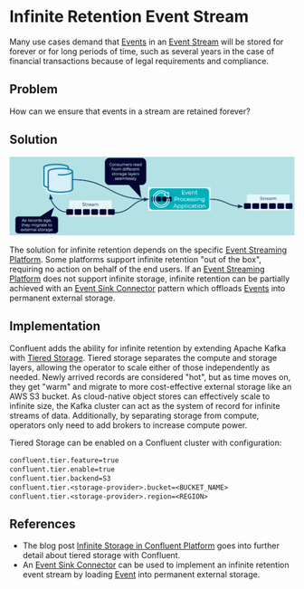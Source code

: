 # Infinite Retention Event Stream
Many use cases demand that [Events](../event/event.md) in an [Event Stream](../event-stream/event-stream.md) will be stored for forever or for long periods of time, such as several years in the case of financial transactions because of legal requirements and compliance.

## Problem
How can we ensure that events in a stream are retained forever?

## Solution
![infinite-retention-event-stream](../img/infinite-stream-strorage.png)

The solution for infinite retention depends on the specific [Event Streaming Platform](../event-stream/event-streaming-platform.md). Some platforms support infinite retention "out of the box", requiring no action on behalf of the end users. If an [Event Streaming Platform](../event-stream/event-streaming-platform.md) does not support infinite storage, infinite retention can be partially achieved with an [Event Sink Connector](../event-sink/event-sink-connector.md) pattern which offloads [Events](../event/event.md) into permanent external storage.

## Implementation
Confluent adds the ability for infinite retention by extending Apache Kafka with [Tiered Storage](https://docs.confluent.io/platform/current/kafka/tiered-storage.html).  Tiered storage separates the compute and storage layers, allowing the operator to scale either of those independently as needed. Newly arrived records are considered "hot", but as time moves on, they get "warm" and migrate to more cost-effective external storage like an AWS S3 bucket. As cloud-native object stores can effectively scale to infinite size, the Kafka cluster can act as the system of record for infinite streams of data. Additionally, by separating storage from compute, operators only need to add brokers to increase compute power.

Tiered Storage can be enabled on a Confluent cluster with configuration:
```
confluent.tier.feature=true
confluent.tier.enable=true
confluent.tier.backend=S3
confluent.tier.<storage-provider>.bucket=<BUCKET_NAME>
confluent.tier.<storage-provider>.region=<REGION>
```

## References 
* The blog post [Infinite Storage in Confluent Platform](https://www.confluent.io/blog/infinite-kafka-storage-in-confluent-platform/) goes into further detail about tiered storage with Confluent.
* An [Event Sink Connector](../event-sink/event-sink-connector.md) can be used to implement an infinite retention event stream by loading [Event](../event/event.md) into permanent external storage.
